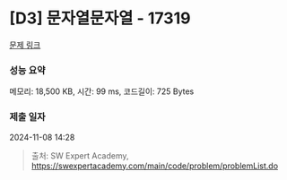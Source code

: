 # [D3] 문자열문자열 - 17319 

[문제 링크](https://swexpertacademy.com/main/code/problem/problemDetail.do?contestProbId=AYgEiwbKy48DFARP) 

### 성능 요약

메모리: 18,500 KB, 시간: 99 ms, 코드길이: 725 Bytes

### 제출 일자

2024-11-08 14:28



> 출처: SW Expert Academy, https://swexpertacademy.com/main/code/problem/problemList.do